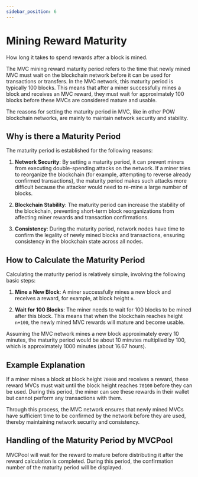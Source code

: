 ```yaml
---
sidebar_position: 6
---
```


# Mining Reward Maturity

How long it takes to spend rewards after a block is mined.

The MVC mining reward maturity period refers to the time that newly mined MVC must wait on the blockchain network before
it can be used for transactions or transfers. In the MVC network, this maturity period is typically 100 blocks. This
means that after a miner successfully mines a block and receives an MVC reward, they must wait for approximately 100
blocks before these MVCs are considered mature and usable.

The reasons for setting the maturity period in MVC, like in other POW blockchain networks, are mainly to maintain
network security and stability.

## Why is there a Maturity Period

The maturity period is established for the following reasons:

1. **Network Security**: By setting a maturity period, it can prevent miners from executing double-spending attacks on
   the network. If a miner tries to reorganize the blockchain (for example, attempting to reverse already confirmed
   transactions), the maturity period makes such attacks more difficult because the attacker would need to re-mine a
   large number of blocks.

2. **Blockchain Stability**: The maturity period can increase the stability of the blockchain, preventing short-term
   block reorganizations from affecting miner rewards and transaction confirmations.

3. **Consistency**: During the maturity period, network nodes have time to confirm the legality of newly mined blocks
   and transactions, ensuring consistency in the blockchain state across all nodes.

## How to Calculate the Maturity Period

Calculating the maturity period is relatively simple, involving the following basic steps:

1. **Mine a New Block**: A miner successfully mines a new block and receives a reward, for example, at block height `n`.

2. **Wait for 100 Blocks**: The miner needs to wait for 100 blocks to be mined after this block. This means that when
   the blockchain reaches height `n+100`, the newly mined MVC rewards will mature and become usable.

Assuming the MVC network mines a new block approximately every 10 minutes, the maturity period would be about 10 minutes
multiplied by 100, which is approximately 1000 minutes (about 16.67 hours).

## Example Explanation

If a miner mines a block at block height `70000` and receives a reward, these reward MVCs must wait until the block
height reaches `70100` before they can be used. During this period, the miner can see these rewards in their wallet but
cannot perform any transactions with them.

Through this process, the MVC network ensures that newly mined MVCs have sufficient time to be confirmed by the network
before they are used, thereby maintaining network security and consistency.

## Handling of the Maturity Period by MVCPool

MVCPool will wait for the reward to mature before distributing it after the reward calculation is completed. During this
period, the confirmation number of the maturity period will be displayed.

